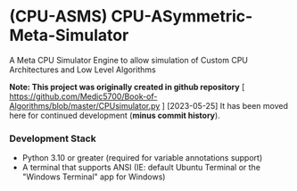 # (CPU-ASMS) CPU-ASymmetric-Meta-Simulator
 A Meta CPU Simulator Engine to allow simulation of Custom CPU Architectures and Low Level Algorithms

 **Note: This project was originally created in github repository** [ https://github.com/Medic5700/Book-of-Algorithms/blob/master/CPUsimulator.py ] [2023-05-25]
 It has been moved here for continued development (**minus commit history**).

### Development Stack
- Python 3.10 or greater (required for variable annotations support)
- A terminal that supports ANSI (IE: default Ubuntu Terminal or the "Windows Terminal" app for Windows)
